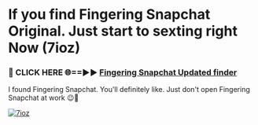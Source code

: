 # If you find Fingering Snapchat Original. Just start to sexting right Now (7ioz)

<h3>🔴 CLICK HERE 🌐==►► <a href="https://tinyurl.com/mtbk5fxa" rel="nofollow">Fingering Snapchat Updated finder</a></h3>

I found Fingering Snapchat. You'll definitely like. Just don't open Fingering Snapchat at work 😉💬

[![7ioz](https://i.imgur.com/Q8WKrnY.jpeg)](https://tinyurl.com/mtbk5fxa)
